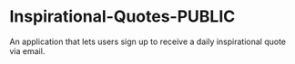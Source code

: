 # Inspirational-Quotes-PUBLIC
 An application that lets users sign up to receive a daily inspirational quote via email.
